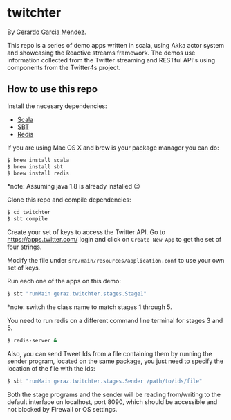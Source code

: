 # twitchter
By [Gerardo Garcia Mendez](https://twitter.com/Geraz69).

This repo is a series of demo apps written in scala, using Akka actor system and showcasing the Reactive streams framework. The demos use information collected from the Twitter streaming and RESTful API's using components from the Twitter4s project.

## How to use this repo

Install the necesary dependencies:

* [Scala](https://www.scala-lang.org/download/)
* [SBT](http://www.scala-sbt.org/)
* [Redis](https://redis.io/download)

If you are using Mac OS X and brew is your package manager you can do:

```bash
$ brew install scala
$ brew install sbt
$ brew install redis
````

\*note: Assuming java 1.8 is already installed :wink:

Clone this repo and compile dependencies:
```bash
$ cd twitchter
$ sbt compile
````

Create your set of keys to access the Twitter API. Go to https://apps.twitter.com/ login and click on `Create New App` to get the set of four strings.

Modify the file under `src/main/resources/application.conf` to use your own set of keys.

Run each one of the apps on this demo:
```bash
$ sbt "runMain geraz.twitchter.stages.Stage1"
````
\*note: switch the class name to match stages 1 through 5.

You need to run redis on a different command line terminal for stages 3 and 5.

```bash
$ redis-server &
````

Also, you can send Tweet Ids from a file containing them by running the sender program, located on the same package, you just need to specify the location of the file with the Ids:

```bash
$ sbt "runMain geraz.twitchter.stages.Sender /path/to/ids/file"
````

Both the stage programs and the sender will be reading from/writing to the default interface on localhost, port 8090, which should be accessible and not blocked by Firewall or OS settings.



